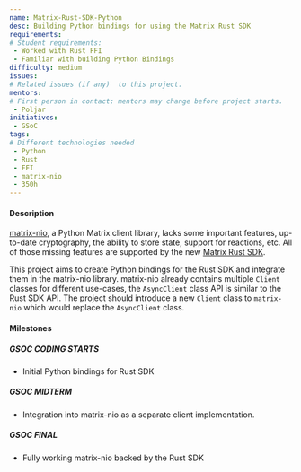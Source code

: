 ```yaml
---
name: Matrix-Rust-SDK-Python
desc: Building Python bindings for using the Matrix Rust SDK
requirements:
# Student requirements:
 - Worked with Rust FFI
 - Familiar with building Python Bindings
difficulty: medium
issues:
# Related issues (if any)  to this project.
mentors:
# First person in contact; mentors may change before project starts.
 - Poljar
initiatives:
 - GSoC
tags:
# Different technologies needed
 - Python
 - Rust
 - FFI
 - matrix-nio
 - 350h
---
```


#### Description

[matrix-nio](https://github.com/poljar/matrix-nio), a Python Matrix client
library, lacks some important features, up-to-date cryptography, the ability to
store state, support for reactions, etc. All of those missing features are
supported by the new
[Matrix Rust SDK](https://github.com/matrix-org/matrix-rust-sdk).

This project aims to create Python bindings for the Rust SDK and integrate them
in the matrix-nio library. matrix-nio already contains multiple `Client`
classes for different use-cases, the `AsyncClient` class API is similar to the
Rust SDK API. The project should introduce a new `Client` class to `matrix-nio`
which would replace the `AsyncClient` class.

#### Milestones

##### GSOC CODING STARTS

* Initial Python bindings for Rust SDK

##### GSOC MIDTERM

* Integration into matrix-nio as a separate client implementation.

##### GSOC FINAL

* Fully working matrix-nio backed by the Rust SDK
